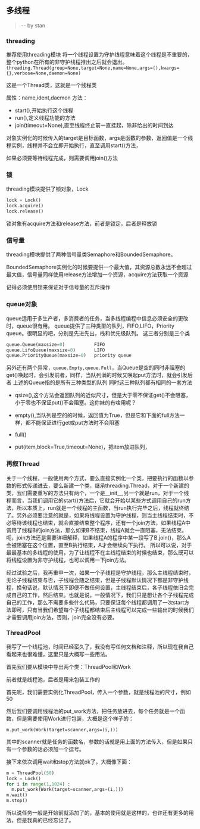 ## 多线程
> -- by stan

### threading
推荐使用threading模块 
将一个线程设置为守护线程意味着这个线程是不重要的，整个python在所有的非守护线程推出之后就会退出。 
`threading.Thread(group=None,target=None,name=None,args=(),kwargs={},verbose=None,daemon=None)`

这是一个Thread类，这就是一个线程类 

属性：name,ident,daemon
方法：
- start(),开始执行这个线程
- run(),定义线程功能的方法
- join(timeout=None),直至线程终止前一直挂起，除非给出的时间到达

对象实例化的时候传入的target是目标函数，args是函数的参数，返回值是一个线程实例，线程并不会立即开始执行，直至调用start()方法，

如果必须要等待线程完成，则需要调用join()方法 

### 锁
threading模块提供了锁对象，Lock 
~~~python
lock = Lock()
lock.acquire()
lock.release()
~~~
锁对象有acquire方法和release方法，前者是锁定，后者是释放锁 

### 信号量

threading模块提供了两种信号量类Semaphore和BoundedSemaphore。

BoundedSemaphore实例化的时候要提供一个最大值，其资源总数永远不会超过最大值，信号量同样使用release方法增加一个资源，acquire方法获取一个资源

记得必须使用锁来保证对于信号量的互斥操作

### queue对象

queue适用于多生产者，多消费者的任务，当多线程编程中信息必须安全的更改时，queue很有用。
queue提供了三种类型的队列，FIFO,LIFO，Priority queue。很明显的吧，分别是先进先出，栈和优先级队列。
这三者分别是三个类

~~~python
queue.Queue(maxsize=0)           FIFO
queue.LifoQueue(maxsize=0)       LIFO
queue.PriorityQueue(maxsize=0)   priority queue  
~~~
另外还有两个异常，`queue.Empty,queue.Full`，当Queue是空的同时非阻塞的get()唤起时，会引发前者，同样，当队列满的时候又唤起put方法时，就会引发后者 
上述的Queue指的是所有三种类型的队列 
同时这三种队列都有相同的一套方法 
- qsize(),这个方法会返回队列的近似尺寸，但是大于零不保证get()不会阻塞，小于零也不保证put()不会阻塞。这你妹的有啥用呢？

- empty(),当队列是空的的时候，返回值为True，但是它和下面的full方法一样，都不能保证进行get或put方法时不会阻塞  

- full()

- put(item,block=True,timeout=None)，把item放进队列，

### 再叙Thread

关于一个线程，一般使用两个方式，要么直接实例化一个类，把要执行的函数以参数的形式传递进去，要么新建一个类，继承threading.Thread，对于一个新建的类，我们需要重写的方法只有两个，一个是__init__,另一个就是run，对于一个线程而言，当我们调用它的start()方法后，它就会开始以某些方式调用自己的run方法，所以本质上，run就是一个线程的主函数，当run执行完毕之后，线程就终结了。另外必须要注意的就是，如果将线程设置为守护线程，则当主线程结束时，不必等待该线程也结束，就会直接结束整个程序，还有一个join方法，如果线程A中调用了线程B的join方法，那么如果B不结束，线程A就会一直阻塞，无法结束。 
呃，join方法还是需要详细解释，如果线程A的程序中某一段写了B.join()，那么A会被阻塞在这个位置，直至B执行结束，A才会继续向下执行。 
所以可以说，对于最最基本的多线程的使用，为了让线程不在主线程结束的时候也结束，那么既可以将线程设置为非守护线程，也可以调用一下join方法。 



经过试验之后，我再重申一次，如果一个子线程是守护线程，那么主线程结束时，无论子线程结束与否，子线程会随之结束，但是子线程默认情况下都是非守护线程，换句话说，默认情况下即便不做任何设置，主线程结束后，各子线程依旧会完成自己的工作，然后结束。也就是说，一般情况下，我们只是想让各个子线程完成自己的工作，那么不需要多些什么代码，只要保证每个线程都调用了一次start方法即可，只有当我们希望每个子线程都结束后主线程可以完成一些输出的时候我们才需要调用join方法，否则，join完全没有必要。



### ThreadPool

我写了一个线程池，时间已经蛮久了，我没有写任何文档和注释，所以现在我自己看起来也很难懂，这里只是大概写一些用法。

首先我们要从模块中导出两个类：ThreadPool和Work

前者就是线程池，后者是用来包装工作的

首先呢，我们需要实例化ThreadPool，传入一个参数，就是线程池的尺寸，例如50

然后我们要调用线程池的put_work方法，把任务放进去，每个任务就是一个函数，但是需要使用Work进行包装，大概是这个样子的：

`m.put_work(Work(target=scanner,args=(i,)))`

其中的scanner就是任务的函数名，参数的话就是用上面的方法传入，但是如果只有一个参数的话必须加一个逗号。

接下来依次调用wait和stop方法就ok了，大概像下面：

~~~python
m = ThreadPool(50)
lock = Lock()
for i in range(1,1024) :
  m.put_work(Work(target=scanner,args=(i,)))
m.wait()
m.stop()
~~~

所以说任务一般是开始前就添加了的，基本的使用就是这样的，也许还有更多的用法，但是我真的已经忘记了。